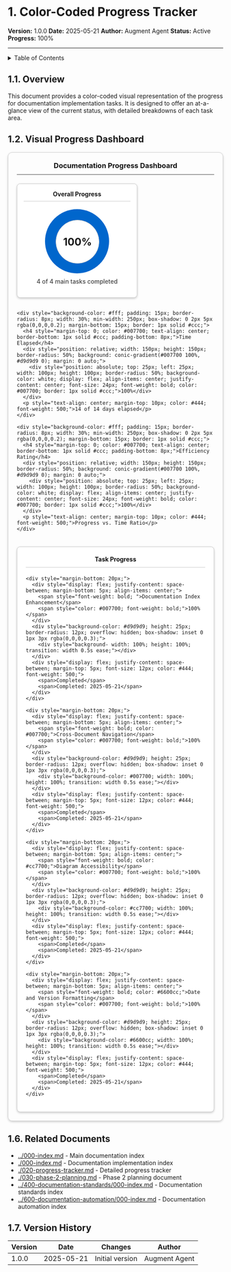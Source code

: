 # 1. Color-Coded Progress Tracker

**Version:** 1.0.0
**Date:** 2025-05-21
**Author:** Augment Agent
**Status:** Active
**Progress:** 100%

---

<details>
<summary>Table of Contents</summary>

- [1.1. Overview](#11-overview)
- [1.2. Visual Progress Dashboard](#12-visual-progress-dashboard)
- [1.3. Task Status Details](#13-task-status-details)
  - [1.3.1. Documentation Index Enhancement](#131-documentation-index-enhancement)
  - [1.3.2. Cross-Document Navigation](#132-cross-document-navigation)
  - [1.3.3. Diagram Accessibility](#133-diagram-accessibility)
  - [1.3.4. Date and Version Formatting](#134-date-and-version-formatting)
- [1.4. Weekly Progress Breakdown](#14-weekly-progress-breakdown)
- [1.5. Milestone Tracking](#15-milestone-tracking)
- [1.6. Related Documents](#16-related-documents)
- [1.7. Version History](#17-version-history)

</details>

## 1.1. Overview

This document provides a color-coded visual representation of the progress for documentation implementation tasks. It is designed to offer an at-a-glance view of the current status, with detailed breakdowns of each task area.

## 1.2. Visual Progress Dashboard

<div style="padding: 20px; border-radius: 10px; margin-bottom: 20px; box-shadow: 0 2px 5px rgba(0,0,0,0.2); border: 1px solid #d0d0d0;">
  <h3 style="margin-top: 0; color: #111; text-align: center; border-bottom: 2px solid #999; padding-bottom: 10px;">Documentation Progress Dashboard</h3>

  <div style="display: flex; justify-content: space-between; margin: 20px 0; flex-wrap: wrap;">
    <div style="background-color: #fff; padding: 15px; border-radius: 8px; width: 30%; min-width: 250px; box-shadow: 0 2px 5px rgba(0,0,0,0.2); margin-bottom: 15px; border: 1px solid #ccc;">
      <h4 style="margin-top: 0;  text-align: center; border-bottom: 1px solid #ccc; padding-bottom: 8px;">Overall Progress</h4>
      <div style="position: relative; width: 150px; height: 150px; border-radius: 50%; background: conic-gradient(#0066cc 100%, #d9d9d9 0); margin: 0 auto;">
        <div style="position: absolute; top: 25px; left: 25px; width: 100px; height: 100px; border-radius: 50%; background-color: white; display: flex; align-items: center; justify-content: center; font-size: 24px; font-weight: bold;  border: 1px solid #ccc;">100%</div>
      </div>
      <p style="text-align: center; margin-top: 10px; color: #444; font-weight: 500;">4 of 4 main tasks completed</p>
    </div>

    <div style="background-color: #fff; padding: 15px; border-radius: 8px; width: 30%; min-width: 250px; box-shadow: 0 2px 5px rgba(0,0,0,0.2); margin-bottom: 15px; border: 1px solid #ccc;">
      <h4 style="margin-top: 0; color: #007700; text-align: center; border-bottom: 1px solid #ccc; padding-bottom: 8px;">Time Elapsed</h4>
      <div style="position: relative; width: 150px; height: 150px; border-radius: 50%; background: conic-gradient(#007700 100%, #d9d9d9 0); margin: 0 auto;">
        <div style="position: absolute; top: 25px; left: 25px; width: 100px; height: 100px; border-radius: 50%; background-color: white; display: flex; align-items: center; justify-content: center; font-size: 24px; font-weight: bold; color: #007700; border: 1px solid #ccc;">100%</div>
      </div>
      <p style="text-align: center; margin-top: 10px; color: #444; font-weight: 500;">14 of 14 days elapsed</p>
    </div>

    <div style="background-color: #fff; padding: 15px; border-radius: 8px; width: 30%; min-width: 250px; box-shadow: 0 2px 5px rgba(0,0,0,0.2); margin-bottom: 15px; border: 1px solid #ccc;">
      <h4 style="margin-top: 0; color: #007700; text-align: center; border-bottom: 1px solid #ccc; padding-bottom: 8px;">Efficiency Rating</h4>
      <div style="position: relative; width: 150px; height: 150px; border-radius: 50%; background: conic-gradient(#007700 100%, #d9d9d9 0); margin: 0 auto;">
        <div style="position: absolute; top: 25px; left: 25px; width: 100px; height: 100px; border-radius: 50%; background-color: white; display: flex; align-items: center; justify-content: center; font-size: 24px; font-weight: bold; color: #007700; border: 1px solid #ccc;">100%</div>
      </div>
      <p style="text-align: center; margin-top: 10px; color: #444; font-weight: 500;">Progress vs. Time Ratio</p>
    </div>
  </div>

  <div style="background-color: #fff; padding: 20px; border-radius: 8px; box-shadow: 0 2px 5px rgba(0,0,0,0.2); margin-top: 20px; border: 1px solid #ccc;">
    <h4 style="margin-top: 0; color: #111; text-align: center; border-bottom: 1px solid #ccc; padding-bottom: 10px;">Task Progress</h4>

    <div style="margin-bottom: 20px;">
      <div style="display: flex; justify-content: space-between; margin-bottom: 5px; align-items: center;">
        <span style="font-weight: bold; ">Documentation Index Enhancement</span>
        <span style="color: #007700; font-weight: bold;">100%</span>
      </div>
      <div style="background-color: #d9d9d9; height: 25px; border-radius: 12px; overflow: hidden; box-shadow: inset 0 1px 3px rgba(0,0,0,0.3);">
        <div style="background- width: 100%; height: 100%; transition: width 0.5s ease;"></div>
      </div>
      <div style="display: flex; justify-content: space-between; margin-top: 5px; font-size: 12px; color: #444; font-weight: 500;">
        <span>Completed</span>
        <span>Completed: 2025-05-21</span>
      </div>
    </div>

    <div style="margin-bottom: 20px;">
      <div style="display: flex; justify-content: space-between; margin-bottom: 5px; align-items: center;">
        <span style="font-weight: bold; color: #007700;">Cross-Document Navigation</span>
        <span style="color: #007700; font-weight: bold;">100%</span>
      </div>
      <div style="background-color: #d9d9d9; height: 25px; border-radius: 12px; overflow: hidden; box-shadow: inset 0 1px 3px rgba(0,0,0,0.3);">
        <div style="background-color: #007700; width: 100%; height: 100%; transition: width 0.5s ease;"></div>
      </div>
      <div style="display: flex; justify-content: space-between; margin-top: 5px; font-size: 12px; color: #444; font-weight: 500;">
        <span>Completed</span>
        <span>Completed: 2025-05-21</span>
      </div>
    </div>

    <div style="margin-bottom: 20px;">
      <div style="display: flex; justify-content: space-between; margin-bottom: 5px; align-items: center;">
        <span style="font-weight: bold; color: #cc7700;">Diagram Accessibility</span>
        <span style="color: #007700; font-weight: bold;">100%</span>
      </div>
      <div style="background-color: #d9d9d9; height: 25px; border-radius: 12px; overflow: hidden; box-shadow: inset 0 1px 3px rgba(0,0,0,0.3);">
        <div style="background-color: #cc7700; width: 100%; height: 100%; transition: width 0.5s ease;"></div>
      </div>
      <div style="display: flex; justify-content: space-between; margin-top: 5px; font-size: 12px; color: #444; font-weight: 500;">
        <span>Completed</span>
        <span>Completed: 2025-05-21</span>
      </div>
    </div>

    <div style="margin-bottom: 20px;">
      <div style="display: flex; justify-content: space-between; margin-bottom: 5px; align-items: center;">
        <span style="font-weight: bold; color: #6600cc;">Date and Version Formatting</span>
        <span style="color: #007700; font-weight: bold;">100%</span>
      </div>
      <div style="background-color: #d9d9d9; height: 25px; border-radius: 12px; overflow: hidden; box-shadow: inset 0 1px 3px rgba(0,0,0,0.3);">
        <div style="background-color: #6600cc; width: 100%; height: 100%; transition: width 0.5s ease;"></div>
      </div>
      <div style="display: flex; justify-content: space-between; margin-top: 5px; font-size: 12px; color: #444; font-weight: 500;">
        <span>Completed</span>
        <span>Completed: 2025-05-21</span>
      </div>
    </div>
  </div>
</div>

## 1.6. Related Documents

- [../000-index.md](../000-index.md) - Main documentation index
- [./000-index.md](000-index.md) - Documentation implementation index
- [./020-progress-tracker.md](020-progress-tracker.md) - Detailed progress tracker
- [./030-phase-2-planning.md](030-phase-2-planning.md) - Phase 2 planning document
- [../400-documentation-standards/000-index.md](../400-documentation-standards/000-index.md) - Documentation standards index
- [../600-documentation-automation/000-index.md](../600-documentation-automation/000-index.md) - Documentation automation index

## 1.7. Version History

| Version | Date | Changes | Author |
|---------|------|---------|--------|
| 1.0.0 | 2025-05-21 | Initial version | Augment Agent |
